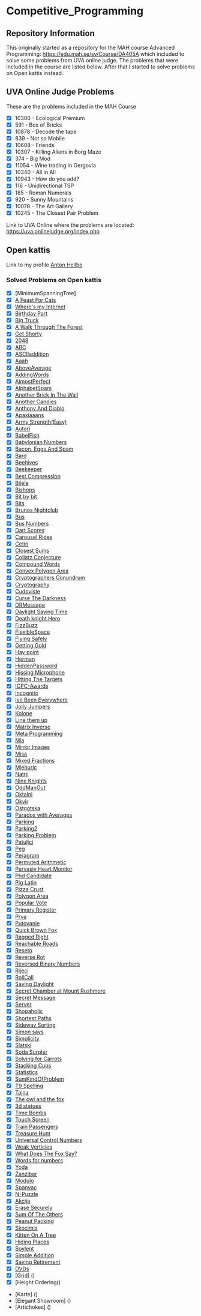 # Competitive_Programming

## Repository Information

This originally started as a repository for the MAH course Advanced Programming: https://edu.mah.se/sv/Course/DA405A which included to solve some problems from UVA online judge. The problems that were included in the course are listed below. After that I started to solve problems on Open kattis instead.


## UVA Online Judge Problems

These are the problems included in the MAH Course

- [x] 10300 - Ecological Premium
- [x] 591 - Box of Bricks
- [x] 10878 - Decode the tape
- [x] 839 - Not so Mobile
- [x] 10608 - Friends
- [x] 10307 - Killing Aliens in Borg Maze
- [x] 374 - Big Mod
- [x] 11054 - Wine trading in Gergovia
- [x] 10340 - All in All
- [x] 10943 - How do you add?
- [x] 116 - Unidirectional TSP
- [x] 185 - Roman Numerals
- [x] 920 - Sunny Mountains
- [x] 10078 - The Art Gallery
- [x] 10245 - The Closest Pair Problem

Link to UVA Online where the problems are located:
https://uva.onlinejudge.org/index.php

## Open kattis
Link to my profile [Anton Hellbe](https://open.kattis.com/users/anton-hellbe)
### Solved Problems on Open kattis
- [x] [MinimumSpanningTree]
- [x] [A Feast For Cats](https://github.com/AntonHellbe/Competitve_Programming/blob/master/OpenKattis/FeastForCats.java)
- [x] [Where's my Internet](https://github.com/AntonHellbe/Competitve_Programming/blob/master/OpenKattis/WheresMyInternet.java)
- [x] [Birthday Part](https://github.com/AntonHellbe/Competitve_Programming/blob/master/OpenKattis/BirthdayParty.java)
- [x] [Big Truck](https://github.com/AntonHellbe/Competitve_Programming/blob/master/OpenKattis/BigTruck.java)
- [x] [A Walk Through The Forest](https://github.com/AntonHellbe/Competitve_Programming/blob/master/OpenKattis/AWalkThroughTheForest.java)
- [x] [Get Shorty](https://github.com/AntonHellbe/Competitve_Programming/blob/master/OpenKattis/GetShorty.java)
- [x] [2048](https://github.com/AntonHellbe/Competitve_Programming/blob/master/OpenKattis/2048.java)
- [x] [ABC](https://github.com/AntonHellbe/Competitve_Programming/blob/master/OpenKattis/ABC.java)
- [x] [ASCIIaddition](https://github.com/AntonHellbe/Competitve_Programming/blob/master/OpenKattis/ASCIIaddition.java)
- [x] [Aaah](https://github.com/AntonHellbe/Competitve_Programming/blob/master/OpenKattis/Aaahhh.java)
- [x] [AboveAverage](https://github.com/AntonHellbe/Competitve_Programming/blob/master/OpenKattis/AboveAverage.java)
- [x] [AddingWords](https://github.com/AntonHellbe/Competitve_Programming/blob/master/OpenKattis/AddingWords.java)
- [x] [AlmostPerfect](https://github.com/AntonHellbe/Competitve_Programming/blob/master/OpenKattis/AlmostPerfect.java)
- [x] [AlphabetSpam](https://github.com/AntonHellbe/Competitve_Programming/blob/master/OpenKattis/AlphabetSpam.java)
- [x] [Another Brick In The Wall](https://github.com/AntonHellbe/Competitve_Programming/blob/master/OpenKattis/AnotherBrickInTheWall.java)
- [x] [Another Candies](https://github.com/AntonHellbe/Competitve_Programming/blob/master/OpenKattis/AnotherCandies.java)
- [x] [Anthony And Diablo](https://github.com/AntonHellbe/Competitve_Programming/blob/master/OpenKattis/AnthonyAndDiablo.java)
- [x] [Apaxiaaans](https://github.com/AntonHellbe/Competitve_Programming/blob/master/OpenKattis/Apaxiaaaaans.java)
- [x] [Army Strength(Easy)](https://github.com/AntonHellbe/Competitve_Programming/blob/master/OpenKattis/ArmyStrength.java)
- [x] [Autori](https://github.com/AntonHellbe/Competitve_Programming/blob/master/OpenKattis/Autori.java)
- [x] [BabelFish](https://github.com/AntonHellbe/Competitve_Programming/blob/master/OpenKattis/Babelfish.java)
- [x] [Babylonian Numbers](https://github.com/AntonHellbe/Competitve_Programming/blob/master/OpenKattis/BabylonianNumbers.java)
- [x] [Bacon, Eggs And Spam](https://github.com/AntonHellbe/Competitve_Programming/blob/master/OpenKattis/BaconEggsSpam.java)
- [x] [Bard](https://github.com/AntonHellbe/Competitve_Programming/blob/master/OpenKattis/Bard.java)
- [x] [Beehives](https://github.com/AntonHellbe/Competitve_Programming/blob/master/OpenKattis/Beehives.java)
- [x] [Beekeeper](https://github.com/AntonHellbe/Competitve_Programming/blob/master/OpenKattis/Beekeeper.java)
- [x] [Best Compression](https://github.com/AntonHellbe/Competitve_Programming/blob/master/OpenKattis/BestCompression.java)
- [x] [Bijele](https://github.com/AntonHellbe/Competitve_Programming/blob/master/OpenKattis/Bijele.java)
- [x] [Bishops](https://github.com/AntonHellbe/Competitve_Programming/blob/master/OpenKattis/Bishops.java)
- [x] [Bit by bit](https://github.com/AntonHellbe/Competitve_Programming/blob/master/OpenKattis/BitByBit.java)
- [x] [Bits](https://github.com/AntonHellbe/Competitve_Programming/blob/master/OpenKattis/Bits.java)
- [x] [Brunos Nightclub](https://github.com/AntonHellbe/Competitve_Programming/blob/master/OpenKattis/BrunosNightclub.java)
- [x] [Bus](https://github.com/AntonHellbe/Competitve_Programming/blob/master/OpenKattis/Bus.java)
- [x] [Bus Numbers](https://github.com/AntonHellbe/Competitve_Programming/blob/master/OpenKattis/BusNumbers.java)
- [x] [Dart Scores](https://github.com/AntonHellbe/Competitve_Programming/blob/master/OpenKattis/CalcDartScores.java)
- [x] [Carousel Rides](https://github.com/AntonHellbe/Competitve_Programming/blob/master/OpenKattis/CarouselRides.java)
- [x] [Cetiri](https://github.com/AntonHellbe/Competitve_Programming/blob/master/OpenKattis/Cetiri.java)
- [x] [Closest Sums](https://github.com/AntonHellbe/Competitve_Programming/blob/master/OpenKattis/ClosestSums.java)
- [x] [Collatz Conjecture](https://github.com/AntonHellbe/Competitve_Programming/blob/master/OpenKattis/CollatzConjecture.java)
- [x] [Compound Words](https://github.com/AntonHellbe/Competitve_Programming/blob/master/OpenKattis/CompoundWords.java)
- [x] [Convex Polygon Area](https://github.com/AntonHellbe/Competitve_Programming/blob/master/OpenKattis/ConvexPolygonArea.java)
- [x] [Cryptographers Conundrum](https://github.com/AntonHellbe/Competitve_Programming/blob/master/OpenKattis/CryptographersConundrum.java)
- [x] [Cryptography](https://github.com/AntonHellbe/Competitve_Programming/blob/master/OpenKattis/Cryptography.java)
- [x] [Cudoviste](https://github.com/AntonHellbe/Competitve_Programming/blob/master/OpenKattis/Cudoviste.java)
- [x] [Curse The Darkness](https://github.com/AntonHellbe/Competitve_Programming/blob/master/OpenKattis/CurseTheDarkness.java)
- [x] [DRMessage](https://github.com/AntonHellbe/Competitve_Programming/blob/master/OpenKattis/DRMMessage.java)
- [x] [Daylight Saving Time](https://github.com/AntonHellbe/Competitve_Programming/blob/master/OpenKattis/DaylightSavingTime.java)
- [x] [Death knight Hero](https://github.com/AntonHellbe/Competitve_Programming/blob/master/OpenKattis/DeathKnightHero.java)
- [x] [FizzBuzz](https://github.com/AntonHellbe/Competitve_Programming/blob/master/OpenKattis/FizzBuzz.java)
- [x] [FlexibleSpace](https://github.com/AntonHellbe/Competitve_Programming/blob/master/OpenKattis/FlexibleSpace.java)
- [x] [Flying Safely](https://github.com/AntonHellbe/Competitve_Programming/blob/master/OpenKattis/FlyingSafely.java)
- [x] [Getting Gold](https://github.com/AntonHellbe/Competitve_Programming/blob/master/OpenKattis/GettingGold.java)
- [x] [Hay point](https://github.com/AntonHellbe/Competitve_Programming/blob/master/OpenKattis/HayPoint.java)
- [x] [Herman](https://github.com/AntonHellbe/Competitve_Programming/blob/master/OpenKattis/Herman.java)
- [x] [HiddenPassword](https://github.com/AntonHellbe/Competitve_Programming/blob/master/OpenKattis/HiddenPassword.java)
- [x] [Hissing Microphone](https://github.com/AntonHellbe/Competitve_Programming/blob/master/OpenKattis/HissingMicrophone.java)
- [x] [Hitting The Targets](https://github.com/AntonHellbe/Competitve_Programming/blob/master/OpenKattis/HittingTheTargets.java)
- [x] [ICPC-Awards](https://github.com/AntonHellbe/Competitve_Programming/blob/master/OpenKattis/ICPCAwards.java)
- [x] [Incognito](https://github.com/AntonHellbe/Competitve_Programming/blob/master/OpenKattis/Incognito.java)
- [x] [Ive Been Everywhere](https://github.com/AntonHellbe/Competitve_Programming/blob/master/OpenKattis/IveBeenEverywhere.java)
- [x] [Jolly Jumpers](https://github.com/AntonHellbe/Competitve_Programming/blob/master/OpenKattis/JollyJumpers.java)
- [x] [Kolone](https://github.com/AntonHellbe/Competitve_Programming/blob/master/OpenKattis/Kolone.java)
- [x] [Line them up](https://github.com/AntonHellbe/Competitve_Programming/blob/master/OpenKattis/LineThemUp.java)
- [x] [Matrix Inverse](https://github.com/AntonHellbe/Competitve_Programming/blob/master/OpenKattis/MatrixInverse.java)
- [x] [Meta Programming](https://github.com/AntonHellbe/Competitve_Programming/blob/master/OpenKattis/MetaProgramming.java)
- [x] [Mia](https://github.com/AntonHellbe/Competitve_Programming/blob/master/OpenKattis/Mia.java)
- [x] [Mirror Images](https://github.com/AntonHellbe/Competitve_Programming/blob/master/OpenKattis/MirrorImages.java)
- [x] [Misa](https://github.com/AntonHellbe/Competitve_Programming/blob/master/OpenKattis/Misa.java)
- [x] [Mixed Fractions](https://github.com/AntonHellbe/Competitve_Programming/blob/master/OpenKattis/MixedFractions.java)
- [x] [Mjehuric](https://github.com/AntonHellbe/Competitve_Programming/blob/master/OpenKattis/Mjehuric.java)
- [x] [Natrji](https://github.com/AntonHellbe/Competitve_Programming/blob/master/OpenKattis/Natrij.java)
- [x] [Nine Knights](https://github.com/AntonHellbe/Competitve_Programming/blob/master/OpenKattis/NineKnights.java)
- [x] [OddManOut](https://github.com/AntonHellbe/Competitve_Programming/blob/master/OpenKattis/OddManOut.java)
- [x] [Oktalni](https://github.com/AntonHellbe/Competitve_Programming/blob/master/OpenKattis/Oktalni.java)
- [x] [Okvir](https://github.com/AntonHellbe/Competitve_Programming/blob/master/OpenKattis/Okvir.java)
- [x] [Ostgotska](https://github.com/AntonHellbe/Competitve_Programming/blob/master/OpenKattis/Ostgotska.java)
- [x] [Paradox with Averages](https://github.com/AntonHellbe/Competitve_Programming/blob/master/OpenKattis/ParadoxWithAverages.java)
- [x] [Parking](https://github.com/AntonHellbe/Competitve_Programming/blob/master/OpenKattis/Parking.java)
- [x] [Parking2](https://github.com/AntonHellbe/Competitve_Programming/blob/master/OpenKattis/Parking2.java)
- [x] [Parking Problem](https://github.com/AntonHellbe/Competitve_Programming/blob/master/OpenKattis/ParkingProblem.java)
- [x] [Patuljci](https://github.com/AntonHellbe/Competitve_Programming/blob/master/OpenKattis/Patuljci.java)
- [x] [Peg](https://github.com/AntonHellbe/Competitve_Programming/blob/master/OpenKattis/Peg.java)
- [x] [Peragram](https://github.com/AntonHellbe/Competitve_Programming/blob/master/OpenKattis/Peragrams.java)
- [x] [Permuted Arithmetic](https://github.com/AntonHellbe/Competitve_Programming/blob/master/OpenKattis/PermutedArithmeticSequence.java)
- [x] [Pervasiv Heart Monitor](https://github.com/AntonHellbe/Competitve_Programming/blob/master/OpenKattis/PervasiveHeartMonitor.java)
- [x] [Phd Candidate](https://github.com/AntonHellbe/Competitve_Programming/blob/master/OpenKattis/PhDCandidate.java)
- [x] [Pig Latin](https://github.com/AntonHellbe/Competitve_Programming/blob/master/OpenKattis/PigLatin.java)
- [x] [Pizza Crust](https://github.com/AntonHellbe/Competitve_Programming/blob/master/OpenKattis/PizzaCrust.java)
- [x] [Polygon Area](https://github.com/AntonHellbe/Competitve_Programming/blob/master/OpenKattis/PolygonArea.java)
- [x] [Popular Vote](https://github.com/AntonHellbe/Competitve_Programming/blob/master/OpenKattis/PopularVote.java)
- [x] [Primary Register](https://github.com/AntonHellbe/Competitve_Programming/blob/master/OpenKattis/PrimaryRegister.java)
- [x] [Prva](https://github.com/AntonHellbe/Competitve_Programming/blob/master/OpenKattis/Prva.java)
- [x] [Putovanje](https://github.com/AntonHellbe/Competitve_Programming/blob/master/OpenKattis/Putovanje.java)
- [x] [Quick Brown Fox](https://github.com/AntonHellbe/Competitve_Programming/blob/master/OpenKattis/QuickBrownFox.java)
- [x] [Ragged Right](https://github.com/AntonHellbe/Competitve_Programming/blob/master/OpenKattis/RaggedRight.java)
- [x] [Reachable Roads](https://github.com/AntonHellbe/Competitve_Programming/blob/master/OpenKattis/ReachableRoads.java)
- [x] [Reseto](https://github.com/AntonHellbe/Competitve_Programming/blob/master/OpenKattis/Reseto.java)
- [x] [Reverse Rot](https://github.com/AntonHellbe/Competitve_Programming/blob/master/OpenKattis/ReverseRot.java)
- [x] [Reversed Binary Numbers](https://github.com/AntonHellbe/Competitve_Programming/blob/master/OpenKattis/ReversedBinaryNumbers.java)
- [x] [Rijeci](https://github.com/AntonHellbe/Competitve_Programming/blob/master/OpenKattis/Rijeci.java)
- [x] [RollCall](https://github.com/AntonHellbe/Competitve_Programming/blob/master/OpenKattis/RollCall.java)
- [x] [Saving Daylight](https://github.com/AntonHellbe/Competitve_Programming/blob/master/OpenKattis/SavingDaylight.java)
- [x] [Secret Chamber at Mount Rushmore](https://github.com/AntonHellbe/Competitve_Programming/blob/master/OpenKattis/SecretChamberAtMountRushmore.java)
- [x] [Secret Message](https://github.com/AntonHellbe/Competitve_Programming/blob/master/OpenKattis/SecretMessage.java)
- [x] [Server](https://github.com/AntonHellbe/Competitve_Programming/blob/master/OpenKattis/Server.java)
- [x] [Shopaholic](https://github.com/AntonHellbe/Competitve_Programming/blob/master/OpenKattis/Shopaholic.java)
- [x] [Shortest Paths](https://github.com/AntonHellbe/Competitve_Programming/blob/master/OpenKattis/ShortestPaths.java)
- [x] [Sideway Sorting](https://github.com/AntonHellbe/Competitve_Programming/blob/master/OpenKattis/SidewaySorting.java)
- [x] [Simon says](https://github.com/AntonHellbe/Competitve_Programming/blob/master/OpenKattis/SimonSays.java)
- [x] [Simplicity](https://github.com/AntonHellbe/Competitve_Programming/blob/master/OpenKattis/Simplicity.java)
- [x] [Slatski](https://github.com/AntonHellbe/Competitve_Programming/blob/master/OpenKattis/Slatski.java)
- [x] [Soda Surpler](https://github.com/AntonHellbe/Competitve_Programming/blob/master/OpenKattis/SodaSurpler.java)
- [x] [Solving for Carrots](https://github.com/AntonHellbe/Competitve_Programming/blob/master/OpenKattis/SolvingForCarrots.java)
- [x] [Stacking Cups](https://github.com/AntonHellbe/Competitve_Programming/blob/master/OpenKattis/StackingCups.java)
- [x] [Statistics](https://github.com/AntonHellbe/Competitve_Programming/blob/master/OpenKattis/Statistics.java)
- [x] [SumKindOfProblem](https://github.com/AntonHellbe/Competitve_Programming/blob/master/OpenKattis/SumKindOfProblem.java)
- [x] [T9 Spelling](https://github.com/AntonHellbe/Competitve_Programming/blob/master/OpenKattis/T9Spelling.java)
- [x] [Tajna](https://github.com/AntonHellbe/Competitve_Programming/blob/master/OpenKattis/Tajna.java)
- [x] [The owl and the fox](https://github.com/AntonHellbe/Competitve_Programming/blob/master/OpenKattis/TheOwl.java)
- [x] [3d statues](https://github.com/AntonHellbe/Competitve_Programming/blob/master/OpenKattis/ThreeDStatues.java)
- [x] [Time Bombs](https://github.com/AntonHellbe/Competitve_Programming/blob/master/OpenKattis/TimeBomb.java)
- [x] [Touch Screen](https://github.com/AntonHellbe/Competitve_Programming/blob/master/OpenKattis/TouchScreen.java)
- [x] [Train Passengers](https://github.com/AntonHellbe/Competitve_Programming/blob/master/OpenKattis/TrainPassengers.java)
- [x] [Treasure Hunt](https://github.com/AntonHellbe/Competitve_Programming/blob/master/OpenKattis/TreasureHunt.java)
- [x] [Universal Control Numbers](https://github.com/AntonHellbe/Competitve_Programming/blob/master/OpenKattis/UniversalControlNumbers.java)
- [x] [Weak Verticies](https://github.com/AntonHellbe/Competitve_Programming/blob/master/OpenKattis/WeakVertices.java)
- [x] [What Does The Fox Say?](https://github.com/AntonHellbe/Competitve_Programming/blob/master/OpenKattis/WhatDoesTheFoxSay.java)
- [x] [Words for numbers](https://github.com/AntonHellbe/Competitve_Programming/blob/master/OpenKattis/WordsForNumbers.java)
- [x] [Yoda](https://github.com/AntonHellbe/Competitve_Programming/blob/master/OpenKattis/Yoda.java)
- [x] [Zanzibar](https://github.com/AntonHellbe/Competitve_Programming/blob/master/OpenKattis/Zanzi.java)
- [x] [Modulo](https://github.com/AntonHellbe/Competitve_Programming/blob/master/OpenKattis/modulo.java)
- [x] [Spanvac](https://github.com/AntonHellbe/Competitve_Programming/blob/master/OpenKattis/spavanac.java)
- [x] [N-Puzzle](https://github.com/AntonHellbe/Competitve_Programming/blob/master/OpenKattis/NPuzzle.java)
- [x] [Akcija](https://github.com/AntonHellbe/Competitve_Programming/blob/master/OpenKattis/Akcija.java)
- [x] [Erase Securely](https://github.com/AntonHellbe/Competitve_Programming/blob/master/OpenKattis/EraseSecurely.java)
- [x] [Sum Of The Others](https://github.com/AntonHellbe/Competitve_Programming/blob/master/OpenKattis/SumOfTheOthers.java)
- [x] [Peanut Packing](https://github.com/AntonHellbe/Competitve_Programming/blob/master/OpenKattis/PeanutPacking.java)
- [x] [Skocimis](https://github.com/AntonHellbe/Competitve_Programming/blob/master/OpenKattis/Skocimis.java)
- [x] [Kitten On A Tree](https://github.com/AntonHellbe/Competitve_Programming/blob/master/OpenKattis/KittenOnATree.java)
- [x] [Hiding Places]()
- [x] [Soylent]()
- [x] [Simple Addition]()
- [x] [Saving Retirement]()
- [x] [DVDs]()
- [x] [Grid] ()
- [x] [Height Ordering()
- [Karte] ()
- [Elegant Showroom] ()
- [Artichokes] ()
